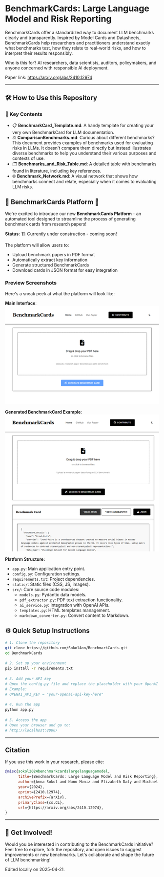 # BenchmarkCards: Large Language Model and Risk Reporting 


BenchmarkCards offer a standardized way to document LLM benchmarks clearly and transparently. Inspired by Model Cards and Datasheets, BenchmarkCards help researchers and practitioners understand exactly what benchmarks test, how they relate to real-world risks, and how to interpret their results responsibly.

Who is this for? AI researchers, data scientists, auditors, policymakers, and anyone concerned with responsible AI deployment.

Paper link: https://arxiv.org/abs/2410.12974

---
## 🛠️ How to Use this Repository
### 🔗 Key Contents
- 📋 **BenchmarkCard_Template.md**: A handy template for creating your very own BenchmarkCard for LLM documentation. 
- ⚖️ **ComparisonBenchmarks.md**: Curious about different benchmarks? This document provides examples of benchmarks used for evaluating risks in LLMs. It doesn't compare them directly but instead illustrates diverse benchmarks to help you understand their various purposes and contexts of use. 
- 🗂 **Benchmarks_and_Risk_Table.md**: A detailed table with benchmarks found in literature, including key references.
- 🌐 **Benchmark_Network.md**:  A visual network that shows how benchmarks connect and relate, especially when it comes to evaluating LLM risks.

## 🚧 BenchmarkCards Platform 🚧

We're excited to introduce our new **BenchmarkCards Platform** - an automated tool designed to streamline the process of generating benchmark cards from research papers! 

**Status**: 🏗️ Currently under construction - coming soon!

The platform will allow users to:
- Upload benchmark papers in PDF format
- Automatically extract key information 
- Generate structured BenchmarkCards
- Download cards in JSON format for easy integration

### Preview Screenshots

Here's a sneak peek at what the platform will look like:

**Main Interface**:
![BenchmarkCards Platform Interface](screenshots/interface.png)

**Generated BenchmarkCard Example**:
![Generated BenchmarkCard](screenshots/example_card.png)

**Platform Structure:**
- `app.py`: Main application entry point.
- `config.py`: Configuration settings.
- `requirements.txt`: Project dependencies.
- `static/`: Static files (CSS, JS, images).
- `src/`: Core source code modules:
  - `models.py`: Pydantic data models.
  - `pdf_extractor.py`: PDF text extraction functionality.
  - `ai_service.py`: Integration with OpenAI APIs.
  - `templates.py`: HTML templates management.
  - `markdown_converter.py`: Convert content to Markdown.

## ⚙️ Quick Setup Instructions

```bash
# 1. Clone the repository
git clone https://github.com/SokolAnn/BenchmarkCards.git
cd BenchmarkCards

# 2. Set up your environment
pip install -r requirements.txt

# 3. Add your API key
# Open the config.py file and replace the placeholder with your OpenAI API key
# Example:
# OPENAI_API_KEY = "your-openai-api-key-here"

# 4. Run the app
python app.py

# 5. Access the app
# Open your browser and go to:
# http://localhost:8000/

```
---
## Citation
If you use this work in your research, please cite:
```bibtex
@misc{sokol2024benchmarkcardslargelanguagemodel,
      title={BenchmarkCards: Large Language Model and Risk Reporting}, 
      author={Anna Sokol and Nuno Moniz and Elizabeth Daly and Michael Hind and Nitesh Chawla},
      year={2024},
      eprint={2410.12974},
      archivePrefix={arXiv},
      primaryClass={cs.CL},
      url={https://arxiv.org/abs/2410.12974}, 
}
```
---
## 🤝 **Get Involved!**
Would you be interested in contributing to the BenchmarkCards initiative? Feel free to explore, fork the repository, and open issues to suggest improvements or new benchmarks. Let's collaborate and shape the future of LLM benchmarking!

Edited locally on 2025-04-21.

